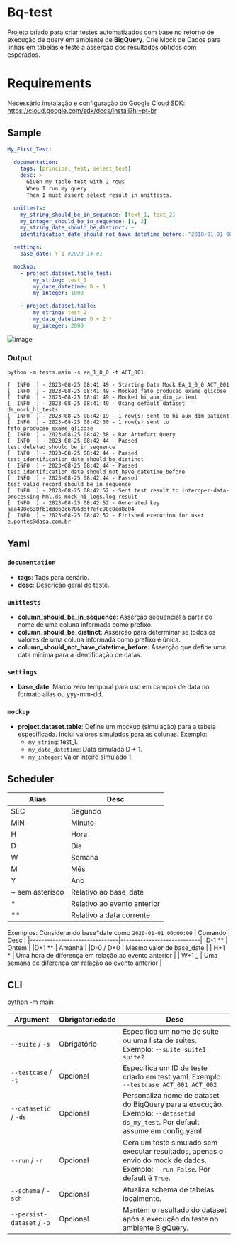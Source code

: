 # Bq-test

Projeto criado para criar testes automatizados com base no retorno de execução de query em ambiente de **BigQuery**. Crie Mock de Dados para linhas em tabelas e teste a asserção dos resultados obtidos com esperados.

# Requirements

Necessário instalação e configuração do Google Cloud SDK:
https://cloud.google.com/sdk/docs/install?hl=pt-br

## Sample

```yaml
My_First_Test:

  documentation:
    tags: [principal_test, select_test]
    desc: >
      Given my table test with 2 rows
      When I run my query
      Then I must assert select result in unittests.

  unittests:
    my_string_should_be_in_sequence: [text_1, text_2]
    my_integer_should_be_in_sequence: [1, 2]
    my_string_date_should_be_distinct: ~
    identification_date_should_not_have_datetime_before: "2018-01-01 00:00:00"

  settings:
    base_date: Y-1 #2023-14-01

  mockup:
    - project.dataset.table_test:
        my_string: test_1
        my_date_datetime: D + 1
        my_integer: 1000

    - project.dataset.table:
        my_string: test_2
        my_date_datetime: D + 2 *
        my_integer: 2000
```

![image](https://github.com/EduardPontez/bq-test/assets/35925620/4971c64c-6863-4798-925f-47f1f8900af6)

### Output
```
python -m tests.main -s ea_1_0_0 -t ACT_001

[  INFO  ] - 2023-08-25 08:41:49 - Starting Data Mock EA_1_0_0 ACT_001
[  INFO  ] - 2023-08-25 08:41:49 - Mocked fato_producao_exame_glicose
[  INFO  ] - 2023-08-25 08:41:49 - Mocked hi_aux_dim_patient
[  INFO  ] - 2023-08-25 08:41:49 - Using default dataset ds_mock_hi_tests
[  INFO  ] - 2023-08-25 08:42:19 - 1 row(s) sent to hi_aux_dim_patient
[  INFO  ] - 2023-08-25 08:42:30 - 1 row(s) sent to fato_producao_exame_glicose
[  INFO  ] - 2023-08-25 08:42:38 - Ran Artefact Query
[  INFO  ] - 2023-08-25 08:42:44 - Passed test_deleted_should_be_in_sequence
[  INFO  ] - 2023-08-25 08:42:44 - Passed test_identification_date_should_be_distinct
[  INFO  ] - 2023-08-25 08:42:44 - Passed test_identification_date_should_not_have_datetime_before
[  INFO  ] - 2023-08-25 08:42:44 - Passed test_valid_record_should_be_in_sequence
[  INFO  ] - 2023-08-25 08:42:52 - Sent test result to interoper-data-processing-hml.ds_mock_hi_logs.log_result
[  INFO  ] - 2023-08-25 08:42:52 - Generated key aaa490e630fb1dddb0c6786ddf7efc98c0ed8c04
[  INFO  ] - 2023-08-25 08:42:52 - Finished execution for user e.pontes@dasa.com.br
```

## Yaml

### `documentation`

- **tags**: Tags para cenário.
- **desc**: Descrição geral do teste.

### `unittests`

- **column_should_be_in_sequence**: Asserção sequencial a partir do nome de uma coluna informada como prefixo.
- **column_should_be_distinct**: Asserção para determinar se todos os valores de uma coluna informada como prefixo é única.
- **column_should_not_have_datetime_before**: Asserção que define uma data mínima para a identificação de datas.

### `settings`

- **base_date**: Marco zero temporal para uso em campos de data no formato alias ou yyy-mm-dd.

### `mockup`

- **project.dataset.table**: Define um mockup (simulação) para a tabela especificada. Inclui valores simulados para as colunas. Exemplo:
  - `my_string`: test_1.
  - `my_date_datetime`: Data simulada D + 1.
  - `my_integer`: Valor inteiro simulado 1.

## Scheduler

| Alias           | Desc                        |
| --------------- | --------------------------- |
| SEC             | Segundo                     |
| MIN             | Minuto                      |
| H               | Hora                        |
| D               | Dia                         |
| W               | Semana                      |
| M               | Mês                         |
| Y               | Ano                         |
| ~ sem asterisco | Relativo ao base_date       |
| \*              | Relativo ao evento anterior |
| \*\*            | Relativo a data corrente    |

Exemplos:
Considerando base*date como `2020-01-01 00:00:00`
| Comando | Desc |
|-------------------------------|----------------------------|
|D-1 ** | Ontem |
|D+1 ** | Amanhã |
|D-0 / D+0 | Mesmo valor de base_date |
| H+1 * | Uma hora de diferença em relação ao evento anterior |
| W+1 \_ | Uma semana de diferença em relação ao evento anterior |

## CLI

python -m main

| Argument                   | Obrigatoriedade | Desc                                                                                                                           |
| -------------------------- | --------------- | ------------------------------------------------------------------------------------------------------------------------------ |
| `--suite` / `-s`           | Obrigatório     | Especifica um nome de suite ou uma lista de suites. Exemplo: `--suite suite1 suite2`                                           |
| `--testcase` / `-t`        | Opcional        | Especifica um ID de teste criado em test.yaml. Exemplo: `--testcase ACT_001 ACT_002`                                           |
| `--datasetid` / `-ds`      | Opcional        | Personaliza nome de dataset do BigQuery para a execução. Exemplo: `--datasetid ds_my_test`. Por default assume em config.yaml. |
| `--run` / `-r`             | Opcional        | Gera um teste simulado sem executar resultados, apenas o envio do mock de dados. Exemplo: `--run False`. Por default é `True`. |
| `--schema` / `-sch`        | Opcional        | Atualiza schema de tabelas localmente.                                                                    |
| `--persist-dataset` / `-p` | Opcional        | Mantém o resultado do dataset após a execução do teste no ambiente BigQuery.                                                   |

